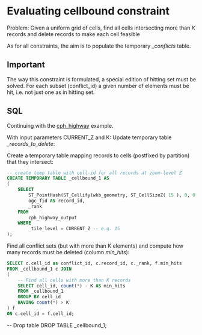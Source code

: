 # Evaluating cellbound constraint

Problem: Given a uniform grid of cells, find all cells intersecting more than *K* records and delete records to make each cell feasible

As for all constraints, the aim is to populate the temporary *_conflicts* table.

## Important

The way this constraint is formulated, a special edition of hitting set must be solved. For each subset (conflict_id) a given number of elements must be hit, i.e. not just one as in hitting set.

## SQL

Continuing with the [cph_highway](../README.md) example.

With input parameters CURRENT_Z and K: Update temporary table *_records_to_delete*:

Create a temporary table mapping records to cells (postfixed by partition) that they intersect:

```sql
-- create temp table with cell-id for all records at zoom-level Z
CREATE TEMPORARY TABLE _cellbound_1 AS 
(
	SELECT
		ST_PointHash(ST_Cellify(wkb_geometry, ST_CellSizeZ( 15 ), 0, 0 )) || _partition AS cell_id,
		ogc_fid AS record_id,
		_rank
	FROM 
		cph_highway_output
	WHERE 
		_tile_level = CURRENT_Z -- e.g. 15
);
```

Find all conflict sets (but with more than K elements) and compute how many records must be deleted (column *min_hits*):

```sql
SELECT c.cell_id as conflict_id, c.record_id, c._rank, f.min_hits
FROM _cellbound_1 c JOIN
(
	-- Find all cells with more than K records
	SELECT cell_id, count(*) - K AS min_hits
	FROM _cellbound_1
	GROUP BY cell_id
	HAVING count(*) > K
) f 
ON c.cell_id = f.cell_id;
```

-- Drop table
DROP TABLE _cellbound_1;
```







